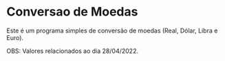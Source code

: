 # Conversao de Moedas
<p> Este é um programa simples de conversão de moedas (Real, Dólar, Libra e Euro). <p>
OBS: Valores relacionados ao dia 28/04/2022.

